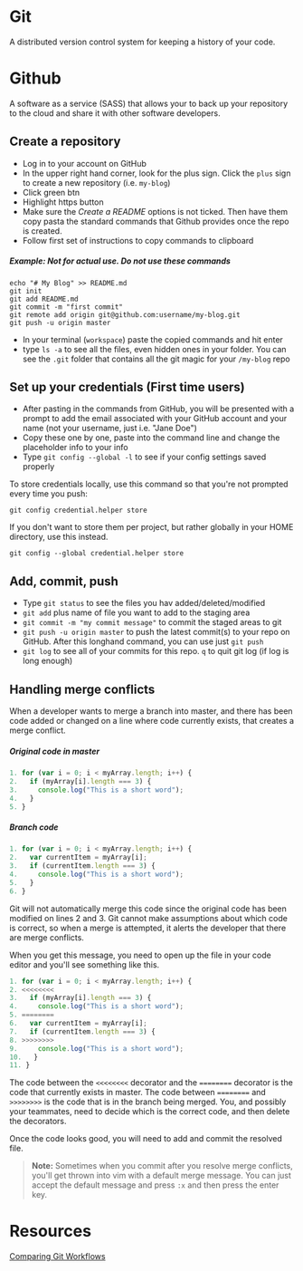 # Git

A distributed version control system for keeping a history of your code.

# Github

A software as a service (SASS) that allows your to back up your repository to the cloud and share it with other software developers.

## Create a repository
+ Log in to your account on GitHub
+ In the upper right hand corner, look for the plus sign. Click the `plus` sign to create a new repository (i.e. `my-blog`)
+ Click green btn
+ Highlight https button
+ Make sure the *Create a README* options is not ticked. Then have them copy pasta the standard commands that Github provides once the repo is created.
+ Follow first set of instructions to copy commands to clipboard

##### _Example: Not for actual use. Do not use these commands_
```
echo "# My Blog" >> README.md
git init
git add README.md
git commit -m "first commit"
git remote add origin git@github.com:username/my-blog.git
git push -u origin master
```
+ In your terminal (`workspace`) paste the copied commands and hit enter
+ type `ls -a` to see all the files, even hidden ones in your folder. You can see the `.git` folder that contains all the git magic for your `/my-blog` repo

## Set up your credentials (First time users)
+ After pasting in the commands from GitHub, you will be presented with a prompt to add the email associated with your GitHub account and your name (not your username, just i.e. "Jane Doe")
+ Copy these one by one, paste into the command line and change the placeholder info to your info
+ Type `git config --global -l`  to see if your config settings saved properly

To store credentials locally, use this command so that you're not prompted every time you push:

`git config credential.helper store`

If you don't want to store them per project, but rather globally in your HOME directory, use this instead.

`git config --global credential.helper store`

## Add, commit, push
+ Type `git status` to see the files you hav added/deleted/modified
+ `git add` plus name of file you want to add to the staging area
+ `git commit -m "my commit message"` to commit the staged areas to git
+ `git push -u origin master` to push the latest commit(s) to your repo on GitHub. After this longhand command, you can use just `git push`  
+ `git log` to see all of your commits for this repo. `q` to quit git log (if log is long enough)

## Handling merge conflicts

When a developer wants to merge a branch into master, and there has been code added or changed on a line where code currently exists, that creates a merge conflict.

##### Original code in master

```js
1. for (var i = 0; i < myArray.length; i++) {
2.   if (myArray[i].length === 3) {
3.     console.log("This is a short word");
4.   }
5. }
```

##### Branch code
```js
1. for (var i = 0; i < myArray.length; i++) {
2.   var currentItem = myArray[i];
3.   if (currentItem.length === 3) {
4.     console.log("This is a short word");
5.   }
6. }
```

Git will not automatically merge this code since the original code has been modified on lines 2 and 3. Git cannot make assumptions about which code is correct, so when a merge is attempted, it alerts the developer that there are merge conflicts.

When you get this message, you need to open up the file in your code editor and you'll see something like this.

```js
1. for (var i = 0; i < myArray.length; i++) {
2. <<<<<<<<
3.   if (myArray[i].length === 3) {
4.     console.log("This is a short word");
5. ========
6.   var currentItem = myArray[i];
7.   if (currentItem.length === 3) {
8. >>>>>>>>
9.     console.log("This is a short word");
10.   }
11. }
```

The code between the `<<<<<<<<` decorator and the `========` decorator is the code that currently exists in master. The code between `========` and `>>>>>>>>` is the code that is in the branch being merged. You, and possibly your teammates, need to decide which is the correct code, and then delete the decorators.

Once the code looks good, you will need to add and commit the resolved file.

> **Note:** Sometimes when you commit after you resolve merge conflicts, you'll get thrown into vim with a default merge message. You can just accept the default message and press `:x` and then press the enter key.

# Resources

[Comparing Git Workflows](https://www.atlassian.com/git/tutorials/comparing-workflows)
